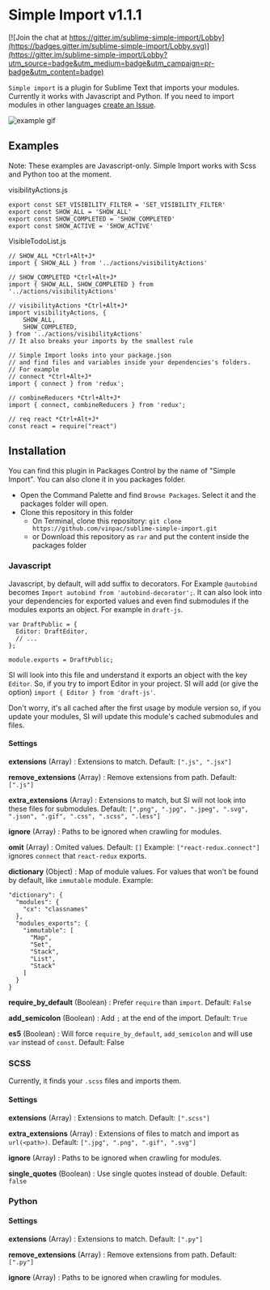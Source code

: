 Simple Import v1.1.1
====================

[![Join the chat at https://gitter.im/sublime-simple-import/Lobby](https://badges.gitter.im/sublime-simple-import/Lobby.svg)](https://gitter.im/sublime-simple-import/Lobby?utm_source=badge&utm_medium=badge&utm_campaign=pr-badge&utm_content=badge)

`Simple import` is a plugin for Sublime Text that imports your modules. Currently it works with Javascript and Python. If you need to import modules in other languages [create an Issue](https://github.com/vinpac/sublime-simple-import/issues).

![example gif](https://raw.githubusercontent.com/vinpac/sublime-simple-import/master/assets/example.gif)


## Examples
Note: These examples are Javascript-only. Simple Import works with Scss and Python too at the moment.

visibilityActions.js
```
export const SET_VISIBILITY_FILTER = 'SET_VISIBILITY_FILTER'
export const SHOW_ALL = 'SHOW_ALL'
export const SHOW_COMPLETED = 'SHOW_COMPLETED'
export const SHOW_ACTIVE = 'SHOW_ACTIVE'
```

VisibleTodoList.js
```
// SHOW_ALL *Ctrl+Alt+J*
import { SHOW_ALL } from '../actions/visibilityActions'

// SHOW_COMPLETED *Ctrl+Alt+J*
import { SHOW_ALL, SHOW_COMPLETED } from '../actions/visibilityActions'

// visibilityActions *Ctrl+Alt+J*
import visibilityActions, {
    SHOW_ALL,
    SHOW_COMPLETED,
} from '../actions/visibilityActions'
// It also breaks your imports by the smallest rule

// Simple Import looks into your package.json
// and find files and variables inside your dependencies's folders.
// For example
// connect *Ctrl+Alt+J*
import { connect } from 'redux';

// combineReducers *Ctrl+Alt+J*
import { connect, combineReducers } from 'redux';

// req react *Ctrl+Alt+J*
const react = require("react")
```

Installation
-------------

You can find this plugin in Packages Control by the name of "Simple Import". You can also clone it in you packages folder.

 - Open the Command Palette and find `Browse Packages`.  Select it and the packages folder will open.
 - Clone this repository in this folder
	 - On Terminal, clone this repository: `git clone https://github.com/vinpac/sublime-simple-import.git`
	 - or Download this repository as `rar` and put the content inside the packages folder


### Javascript

Javascript, by default, will add suffix to decorators. For Example `@autobind` becomes `Import autobind from 'autobind-decorator';`. It can also look into your dependencies for exported values and even find submodules if the modules exports an object. For example in `draft-js`.

```
var DraftPublic = {
  Editor: DraftEditor,
  // ...
};

module.exports = DraftPublic;
```

SI will look into this file and understand it exports an object with the key `Editor`. So, if you try to import Editor in your project. SI will add (or give the option) `import { Editor } from 'draft-js'`.

Don't worry, it's all cached after the first usage by module version so, if you update your modules, SI will update this module's cached submodules and files.


#### Settings 

**extensions**  (Array) : Extensions to match. Default: `[".js", ".jsx"]`

**remove_extensions**  (Array) : Remove extensions from path. Default: `[".js"]`

**extra_extensions**  (Array) : Extensions to match, but SI will not look into these files for submodules. Default: `[".png", ".jpg", ".jpeg", ".svg", ".json", ".gif", ".css", ".scss", ".less"]`

**ignore**  (Array) : Paths to be ignored when crawling for modules.

**omit**  (Array) : Omited values. Default: `[]`
    Example: `["react-redux.connect"]` ignores `connect`  that `react-redux` exports.

**dictionary** (Object) : Map of module values. For values that won't be found by default, like `immutable` module. Example:

```
"dictionary": {
  "modules": {
    "cx": "classnames"
  },
  "modules_exports": {
    "immutable": [
      "Map",
      "Set",
      "Stack",
      "List",
      "Stack"
    ]
  }
}
```

**require_by_default**  (Boolean) : Prefer `require` than `import`. Default: `False`

**add_semicolon**  (Boolean) : Add `;` at the end of the import. Default: `True`

**es5**  (Boolean) : Will force `require_by_default`, `add_semicolon` and will use `var` instead of `const`. Default: False

### SCSS

Currently, it finds your `.scss` files and imports them.

#### Settings

**extensions**  (Array) : Extensions to match. Default: `[".scss"]`

**extra_extensions**  (Array) : Extensions of files to match and import as `url(<path>)`. Default: `[".jpg", ".png", ".gif", ".svg"]`

**ignore**  (Array) : Paths to be ignored when crawling for modules.

**single_quotes**  (Boolean) : Use single quotes instead of double. Default: `false`

### Python

#### Settings 

**extensions**  (Array) : Extensions to match. Default: `[".py"]`

**remove_extensions**  (Array) : Remove extensions from path. Default: `[".py"]`

**ignore**  (Array) : Paths to be ignored when crawling for modules.
